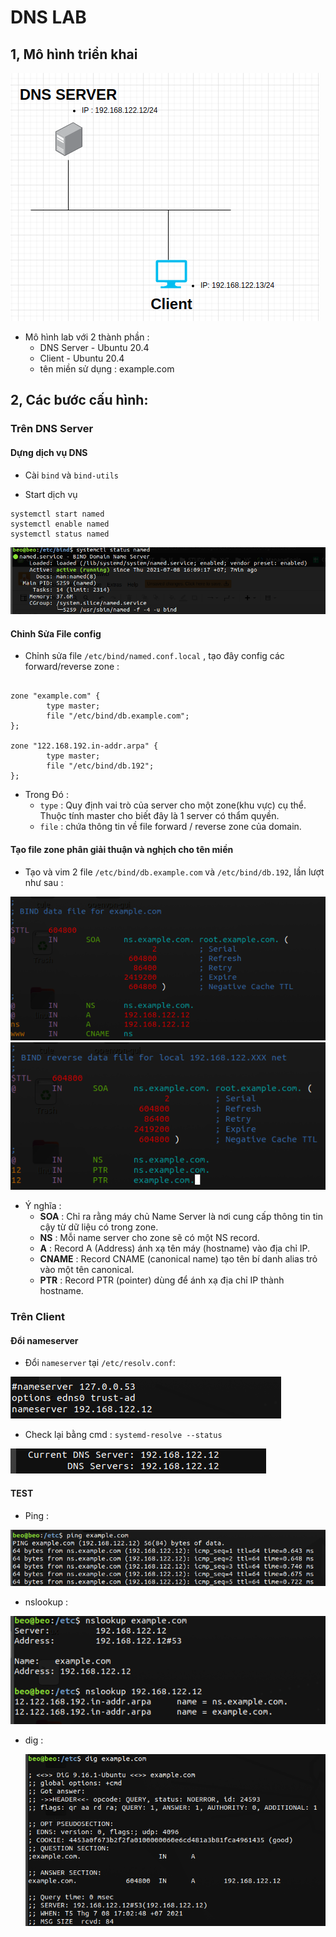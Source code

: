 # DNS LAB

## 1, Mô hình triển khai 

 <img src="https://github.com/tulha161/linux/blob/main/images/19.1.png">

- Mô hình lab với 2 thành phần : 
	- DNS Server - Ubuntu 20.4
	- Client - Ubuntu 20.4 
	- tên miền sử dụng : example.com
	
## 2, Các bước cấu hình:

### Trên DNS Server

#### Dựng dịch vụ DNS 
- Cài `bind` và `bind-utils`
	
- Start dịch vụ 
```
systemctl start named
systemctl enable named
systemctl status named

```
 <img src="https://github.com/tulha161/linux/blob/main/images/19.2.png">
 
#### Chỉnh Sửa File config	 
- Chỉnh sửa file `/etc/bind/named.conf.local` , tạo đây config các forward/reverse zone : 
````

zone "example.com" {
        type master;
        file "/etc/bind/db.example.com";
};

zone "122.168.192.in-addr.arpa" {
        type master;
        file "/etc/bind/db.192";
};
````
 
 - Trong Đó : 
 	- `type` : Quy định vai trò của server cho một zone(khu vực) cụ thể. Thuộc tính master cho biết đây là 1 server có thẩm quyền.
 	- `file` : chứa thông tin về file forward / reverse zone của domain.
 	
#### Tạo file zone phân giải thuận và nghịch cho tên miền
- Tạo và vim 2 file `/etc/bind/db.example.com` và `/etc/bind/db.192`, lần lượt như sau : 

 <img src="https://github.com/tulha161/linux/blob/main/images/19.3.png">

 <img src="https://github.com/tulha161/linux/blob/main/images/19.4.png">
 
- Ý nghĩa :
	- **SOA** : Chỉ ra rằng máy chủ Name Server là nơi cung cấp thông tin tin cậy từ dữ liệu có trong zone.
	- **NS** : Mỗi name server cho zone sẽ có một NS record.
	- **A** : Record A (Address) ánh xạ tên máy (hostname) vào địa chỉ IP.
	- **CNAME** : Record CNAME (canonical name) tạo tên bí danh alias trỏ vào một tên canonical.
	- **PTR** : Record PTR (pointer) dùng để ánh xạ địa chỉ IP thành hostname.
 
### Trên Client

#### Đổi nameserver
- Đổi `nameserver` tại `/etc/resolv.conf`: 

 <img src="https://github.com/tulha161/linux/blob/main/images/19.5.png">
 
- Check lại bằng cmd : `systemd-resolve --status` 

 <img src="https://github.com/tulha161/linux/blob/main/images/19.6.png">
 
#### TEST 
- Ping :

 <img src="https://github.com/tulha161/linux/blob/main/images/19.7.png">
 
- nslookup : 

 <img src="https://github.com/tulha161/linux/blob/main/images/19.8.png">
 
- dig : 

  <img src="https://github.com/tulha161/linux/blob/main/images/19.9.png">




